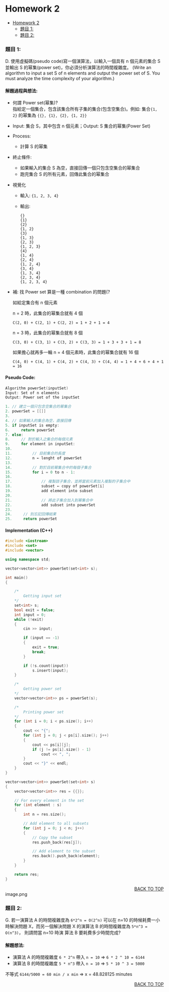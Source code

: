 # Homework 2

- [Homework 2](#homework-2)
    - [題目 1:](#題目-1)
    - [題目 2:](#題目-2)

### 題目 1:

D. 使用虛擬碼(pseudo code)寫一個演算法，以輸入一個具有 n 個元素的集合 S 並輸出 S 的幂集(power set)，你必須分析演算法的時間複雜度。 (Write an algorithm to input a set S of n elements and output the power set of S. You must analyze the time complexity of your algorithm.)

#### 解題過程與想法:

- 何謂 Power set(幂集)?  
   指給定一個集合，包含該集合所有子集的集合(包含空集合)。例如: 集合`{1, 2}` 的幂集為 `{{}, {1}, {2}, {1, 2}}`

- Input: 集合 S，其中包含 n 個元素；Output: S 集合的幂集(Power Set)
- Process:
  - 計算 S 的幂集
- 終止條件:

  - 如果輸入的集合 S 為空，直接回傳一個只包含空集合的幂集合
  - 跑完集合 S 的所有元素，回傳此集合的幂集合

- 視覺化

  - 輸入: `{1, 2, 3, 4}`
  - 輸出:

    ```plaintext
    {}
    {1}
    {2}
    {1, 2}
    {3}
    {1, 3}
    {2, 3}
    {1, 2, 3}
    {4}
    {1, 4}
    {2, 4}
    {1, 2, 4}
    {3, 4}
    {1, 3, 4}
    {2, 3, 4}
    {1, 2, 3, 4}
    ```

- 補: 找 Power set 算是一種 combination 的問題(?

  如給定集合有 n 個元素

  n = 2 時，此集合的幂集合就有 4 個

  ```
  C(2, 0) + C(2, 1) + C(2, 2) = 1 + 2 + 1 = 4
  ```

  n = 3 時，此集合的幂集合就有 8 個

  ```
  C(3, 0) + C(3, 1) + C(3, 2) + C(3, 3) = 1 + 3 + 3 + 1 = 8
  ```

  如果擔心就再多一輪 n = 4 個元素時，此集合的幂集合就有 16 個

  ```
  C(4, 0) + C(4, 1) + C(4, 2) + C(4, 3) + C(4, 4) = 1 + 4 + 6 + 4 + 1 = 16
  ```

#### Pseudo Code:

```cpp
Algorithm powerSet(inputSet)
Input: Set of n elements
Output: Power set of the inputSet

1. // 建立一個只包含空集合的幂集合
2. powerSet = [[]]
3.
4. // 如果輸入的集合為空，直接回傳
5. if inputSet is empty:
6.     return powerSet
7. else:
8.     // 對於輸入之集合的每個元素
9.     for element in inputSet:
10.
11.         // 目前集合的長度
12.         n ← lenght of powerSet
13.
14.         // 對於目前幂集合中的每個子集合
15.         for i = 0 to n - 1:
16.
17.             // 複製該子集合，並將當前元素加入複製的子集合中
18.             subset ← copy of powerSet[i]
19.             add element into subset
20.
21.             // 將此子集合加入到幂集合中
22.             add subset into powerSet
23.
24.     // 別忘記回傳結果
25.     return powerSet
```

#### Implementation (C++)

```cpp
#include <iostream>
#include <set>
#include <vector>

using namespace std;

vector<vector<int>> powerSet(set<int> s);

int main()
{

    /*
        Getting input set
    */
    set<int> s;
    bool exit = false;
    int input = 0;
    while (!exit)
    {
        cin >> input;

        if (input == -1)
        {
            exit = true;
            break;
        }

        if (!s.count(input))
            s.insert(input);
    }

    /*
        Getting power set
    */
    vector<vector<int>> ps = powerSet(s);

    /*
        Printing power set
    */
    for (int i = 0; i < ps.size(); i++)
    {
        cout << "{";
        for (int j = 0; j < ps[i].size(); j++)
        {
            cout << ps[i][j];
            if (j != ps[i].size() - 1)
                cout << ", ";
        }
        cout << "}" << endl;
    }
}

vector<vector<int>> powerSet(set<int> s)
{
    vector<vector<int>> res = {{}};

    // For every element in the set
    for (int element : s)
    {
        int n = res.size();

        // Add element to all subsets
        for (int j = 0; j < n; j++)
        {
            // Copy the subset
            res.push_back(res[j]);

            // Add element to the subset
            res.back().push_back(element);
        }
    }

    return res;
}
```

<div align="right"><a href="#homework-1">BACK TO TOP</a></div>image.png

### 題目 2:

G. 若一演算法 A 的時間複雜度為 `6*2^n = O(2^n)` 可以在 n=10 的時候耗費一小時解決問題 X，而另一個解決問題 X 的演算法 B 的時間複雜度為 `5*n^3 = O(n^3)`， 則請問當 n=10 時演 算法 B 要耗費多少時間完成?

#### 解題想法:

- 演算法 A 的時間複雜度 `6 * 2^n` 帶入 `n = 10` ⇒ `6 * 2 ^ 10 = 6144`
- 演算法 B 的時間複雜度 `5 * n^3` 帶入 `n = 10` ⇒ `5 * 10 ^ 3 = 5000`

不等式 `6144/5000 = 60 min / x min` ⇒ x = 48.828125 minutes

<div align="right"><a href="#homework-1">BACK TO TOP</a></div>
